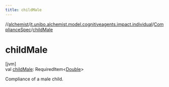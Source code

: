 ```yaml
---
title: childMale
---
```

//[alchemist](../../../index.html)/[it.unibo.alchemist.model.cognitiveagents.impact.individual](../index.html)/[ComplianceSpec](index.html)/[childMale](child-male.html)



# childMale



[jvm]\
val [childMale](child-male.html): RequiredItem<[Double](https://kotlinlang.org/api/latest/jvm/stdlib/kotlin/-double/index.html)>



Compliance of a male child.




